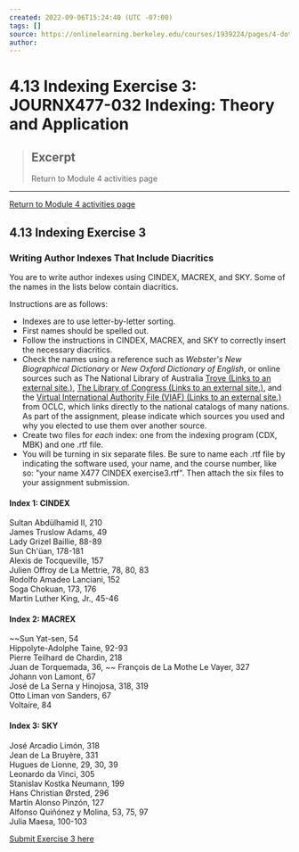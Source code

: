 ```yaml
---
created: 2022-09-06T15:24:40 (UTC -07:00)
tags: []
source: https://onlinelearning.berkeley.edu/courses/1939224/pages/4-dot-13-indexing-exercise-3
author: 
---
```


# 4.13 Indexing Exercise 3: JOURNX477-032 Indexing: Theory and Application

> ## Excerpt
> Return to Module 4 activities page

---
[Return to Module 4 activities page](https://onlinelearning.berkeley.edu/courses/1939224/pages/module-4 "Module 4")

## 4.13 Indexing Exercise 3

### Writing Author Indexes That Include Diacritics

You are to write author indexes using CINDEX, MACREX, and SKY. Some of the names in the lists below contain diacritics.

Instructions are as follows:

-   Indexes are to use letter-by-letter sorting.
-   First names should be spelled out.
-   Follow the instructions in CINDEX, MACREX, and SKY to correctly insert the necessary diacritics.
-   Check the names using a reference such as _Webster's New Biographical Dictionary_ or _New Oxford Dictionary of English_, or online sources such as The National Library of Australia [Trove (Links to an external site.)](http://trove.nla.gov.au/), [The Library of Congress (Links to an external site.)](http://www.loc.gov/), and the [Virtual International Authority File (VIAF) (Links to an external site.)](http://viaf.org/) from OCLC, which links directly to the national catalogs of many nations. As part of the assignment, please indicate which sources you used and why you elected to use them over another source.
-   Create two files for _each_ index: one from the indexing program (CDX, MBK) and one .rtf file.
-   You will be turning in six separate files. Be sure to name each .rtf file by indicating the software used, your name, and the course number, like so: "your name X477 CINDEX exercise3.rtf". Then attach the six files to your assignment submission.





#### Index 1: CINDEX

Sultan Abdülhamid II, 210  
James Truslow Adams, 49  
Lady Grizel Baillie, 88-89  
Sun Ch'üan, 178-181  
Alexis de Tocqueville, 157  
Julien Offroy de La Mettrie, 78, 80, 83  
Rodolfo Amadeo Lanciani, 152  
Soga Chokuan, 173, 176  
Martin Luther King, Jr., 45-46

#### Index 2: MACREX

~~Sun Yat-sen, 54  
Hippolyte-Adolphe Taine, 92-93  
Pierre Teilhard de Chardin, 218  
Juan de Torquemada, 36,  ~~
François de La Mothe Le Vayer, 327  
Johann von Lamont, 67  
José de La Serna y Hinojosa, 318, 319  
Otto Liman von Sanders, 67  
Voltaire, 84

#### Index 3: SKY

José Arcadio Limón, 318  
Jean de La Bruyère, 331  
Hugues de Lionne, 29, 30, 39  
Leonardo da Vinci, 305  
Stanislav Kostka Neumann, 199  
Hans Christian Ørsted, 296  
Martín Alonso Pinzón, 127  
Alfonso Quiñónez y Molina, 53, 75, 97  
Julia Maesa, 100-103

[Submit Exercise 3 here](https://onlinelearning.berkeley.edu/courses/1939224/assignments/26460020 "Indexing Exercise 3")
